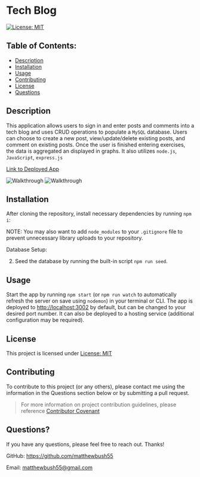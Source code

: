 # Tech Blog

[![License: MIT](https://img.shields.io/badge/License-MIT-yellow.svg)](https://opensource.org/licenses/MIT)

## Table of Contents:

- [Description](#description)
- [Installation](#installation)
- [Usage](#usage)
- [Contributing](#contributing)
- [License](#license)
- [Questions](#questions)

## Description

This application allows users to sign in and enter posts and comments into a tech blog and uses CRUD operations to populate a `MySQL` database. Users can choose to create a new post, view/update/delete existing posts, and comment on existing posts. Once the user is finished entering exercises, the data is aggregated an displayed in graphs. It also utilizes `node.js`, `JavaScript`, `express.js`

[Link to Deployed App](https://fitness-tracker-mrb.herokuapp.com/)

![Walkthrough](images/Walkthrough.png)
![Walkthrough](images/Walkthrough2.png)

## Installation

After cloning the repository, install necessary dependencies by running `npm i`:

NOTE: You may also want to add `node_modules` to your `.gitignore` file to prevent unnecessary library uploads to your repository.

Database Setup:

2. Seed the database by running the built-in script `npm run seed`.

## Usage

Start the app by running `npm start` (or `npm run watch` to automatically refresh the server on save using `nodemon`) in your terminal or CLI. The app is deployed to [http://localhost:3002](http://localhost:3002) by default, but can be changed to your desired port number. It can also be deployed to a hosting service (additional configuration may be required).

## License

This project is licensed under [License: MIT](https://opensource.org/licenses/MIT)

## Contributing

To contribute to this project (or any others), please contact me using the information in the Questions section below or by submitting a pull request.

> For more information on project contribution guidelines, please reference [Contributor Covenant](https://www.contributor-covenant.org/)

## Questions?

If you have any questions, please feel free to reach out. Thanks!

GitHub: https://github.com/matthewbush55

Email: matthewbush55@gmail.com
